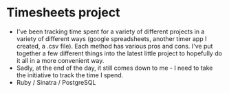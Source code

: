 # Timesheets project

- I've been tracking time spent for a variety of different projects in a variety of different ways (google spreadsheets, another timer app I created, a .csv file). Each method has various pros and cons.  I've put together a few different things into the latest little project to hopefully do it all in a more convenient way.
- Sadly, at the end of the day, it still comes down to me - I need to take the initiative to track the time I spend.
- Ruby / Sinatra / PostgreSQL
